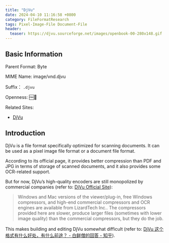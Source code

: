 ```yaml
---
title: "DjVu"
date: 2024-04-10 11:16:58 +0800
category: FileFormatResearch
tags: Pixel-Image-File Document-File
header:
  teaser: https://djvu.sourceforge.net/images/openbook-00-280x148.gif
---
```


## Basic Information

Parent Format: Byte

MIME Name: image/vnd.djvu

Suffix： `.djvu`

Openness: 🆓📖

Related Sites:

* [DjVu](http://djvu.org/)

## Introduction

DjVu is a file format specifically optimized for scanning documents. It can be used as a pixel image file format or a document file format.

According to its official page, it provides better compression than PDF and JPG in terms of storage of scanned documents, and it also provides some OCR-related support.

But for now, DjVu’s high-quality encoders are still monopolized by commercial companies (refer to: [DjVu Official Site](https://djvu.sourceforge.net/)):

> Windows and Mac versions of the viewer/plug-in, free Windows compressors, and high-end commercial compressors and OCR engines are available from LizardTech Inc.. The compressors provided here are slower, produce larger files (sometimes with lower image quality) than the commercial compressors, but they do the job.

This makes building and editing DjVu somewhat difficult (refer to: [DjVu 这个格式有什么好处，有什么前途？ - 白鲜僧的回答 - 知乎](https://www.zhihu.com/question/24034394/answer/28368024)).
